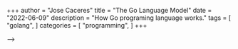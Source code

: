 +++
author = "Jose Caceres"
title = "The Go Language Model"
date = "2022-06-09"
description = "How Go programing language works."
tags = [
    "golang",
]
categories = [
    "programming",
]
+++

<!-- This article offers a sample of basic Markdown syntax that can be used in Hugo content files, also it shows whether basic HTML elements are decorated with CSS in a Hugo theme. -->
<!-- <!--more--> -->

<!-- ## Headings -->

<!-- The following HTML `<h1>`—`<h5>` elements represent five levels of section headings. -->

<!-- # H1 -->
<!-- ## H2 -->
<!-- ### H3 -->
<!-- #### H4 -->
<!-- ##### H5 -->

<!-- ## Paragraph -->

<!-- Xerum, quo qui aut unt expliquam qui dolut labo. Aque venitatiusda cum, voluptionse latur sitiae dolessi aut parist aut dollo enim qui voluptate ma dolestendit peritin re plis aut quas inctum laceat est volestemque commosa as cus endigna tectur, offic to cor sequas etum rerum idem sintibus eiur? Here is a [hyperlink](#). Quianimin porecus evelectur, cum que nis nust voloribus ratem aut omnimi, sitatur? Quiatem. Nam, omnis sum am facea corem alique molestrunt et eos evelece arcillit ut aut eos eos nus, sin conecerem erum fuga. Ri oditatquam, ad quibus unda veliamenimin cusam et facea ipsamus es exerum sitate dolores editium rerore eost, temped molorro ratiae volorro te reribus dolorer sperchicium faceata tiustia prat. -->

<!-- Itatur? Quiatae cullecum rem ent aut odis in re eossequodi nonsequ idebis ne sapicia is sinveli squiatum, core et que aut hariosam ex eat. -->

<!-- ## Blockquotes -->

<!-- The blockquote element represents content that is quoted from another source, optionally with a citation which must be within a `footer` or `cite` element, and optionally with in-line changes such as annotations and abbreviations. -->

<!-- #### Blockquote without attribution -->

<!-- > Tiam, ad mint andaepu dandae nostion secatur sequo quae. -->
<!-- > **Note** that you can use *Markdown syntax* within a blockquote. -->

<!-- #### Blockquote with attribution -->

<!-- > Don't communicate by sharing memory, share memory by communicating.</p> -->
<!-- > — <cite>Rob Pike[^1]</cite> -->


<!-- [^1]: The above quote is excerpted from Rob Pike's [talk](https://www.youtube.com/watch?v=PAAkCSZUG1c) during Gopherfest, November 18, 2015. -->

<!-- ## Tables -->

<!-- Tables aren't part of the core Markdown spec, but Hugo supports supports them out-of-the-box. -->

<!--    Name | Age -->
<!-- --------|------ -->
<!--     Bob | 27 -->
<!--   Alice | 23 -->

<!-- #### Inline Markdown within tables -->

<!-- | Inline&nbsp;&nbsp;&nbsp;     | Markdown&nbsp;&nbsp;&nbsp;  | In&nbsp;&nbsp;&nbsp;                | Table      | -->
<!-- | ---------- | --------- | ----------------- | ---------- | -->
<!-- | *italics*  | **bold**  | ~~strikethrough~~&nbsp;&nbsp;&nbsp; | `code`     | -->

<!-- ## Code Blocks -->

<!-- #### Code block with backticks -->

<!-- ``` -->
<!-- html -->
<!-- <!DOCTYPE html> -->
<!-- <html lang="en"> -->
<!-- <head> -->
<!--   <meta charset="UTF-8"> -->
<!--   <title>Example HTML5 Document</title> -->
<!-- </head> -->
<!-- <body> -->
<!--   <p>Test</p> -->
<!-- </body> -->
<!-- </html> -->
<!-- ``` -->
<!-- #### Code block indented with four spaces -->

<!--     <!DOCTYPE html> -->
<!--     <html lang="en"> -->
<!--     <head> -->
<!--       <meta charset="UTF-8"> -->
<!--       <title>Example HTML5 Document</title> -->
<!--     </head> -->
<!--     <body> -->
<!--       <p>Test</p> -->
<!--     </body> -->
<!--     </html> -->

<!-- #### Code block with Hugo's internal highlight shortcode -->
<!-- {{< highlight html >}} -->
<!-- <!DOCTYPE html> -->
<!-- <html lang="en"> -->
<!-- <head> -->
<!--   <meta charset="UTF-8"> -->
<!--   <title>Example HTML5 Document</title> -->
<!-- </head> -->
<!-- <body> -->
<!--   <p>Test</p> -->
<!-- </body> -->
<!-- </html> -->
<!-- {{< /highlight >}} -->

<!-- ## List Types -->

<!-- #### Ordered List -->

<!-- 1. First item -->
<!-- 2. Second item -->
<!-- 3. Third item -->

<!-- #### Unordered List -->

<!-- * List item -->
<!-- * Another item -->
<!-- * And another item -->

<!-- #### Nested list -->

<!-- * Item 1 -->
<!--   1. First Sub-item -->
<!--       * primary -->
<!--       * secondary -->
<!--   2. Second Sub-item -->
<!-- * Item 2 -->

<!-- ## Other Elements — abbr, sub, sup, kbd, mark -->

<!-- <abbr title="Graphics Interchange Format">GIF</abbr> is a bitmap image format. -->

<!-- H<sub>2</sub>O -->

<!-- X<sup>n</sup> + Y<sup>n</sup> = Z<sup>n</sup> -->

<!-- Press <kbd>CTRL</kbd>+<kbd>ALT</kbd>+<kbd>Delete</kbd> to end the session. -->

<!-- Most <mark>salamanders</mark> are nocturnal, and hunt for insects, worms, and other small creatures. -->

